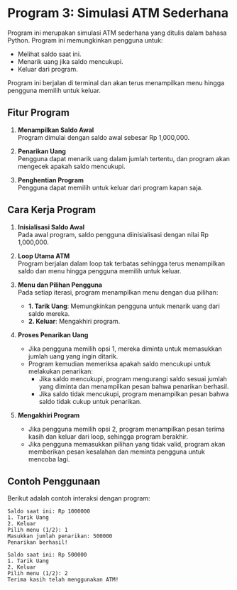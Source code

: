 # Program 3: Simulasi ATM Sederhana

Program ini merupakan simulasi ATM sederhana yang ditulis dalam bahasa Python. Program ini memungkinkan pengguna untuk:
- Melihat saldo saat ini.
- Menarik uang jika saldo mencukupi.
- Keluar dari program.

Program ini berjalan di terminal dan akan terus menampilkan menu hingga pengguna memilih untuk keluar.

## Fitur Program

1. **Menampilkan Saldo Awal**  
   Program dimulai dengan saldo awal sebesar Rp 1,000,000.

2. **Penarikan Uang**  
   Pengguna dapat menarik uang dalam jumlah tertentu, dan program akan mengecek apakah saldo mencukupi.

3. **Penghentian Program**  
   Pengguna dapat memilih untuk keluar dari program kapan saja.

## Cara Kerja Program

1. **Inisialisasi Saldo Awal**  
   Pada awal program, saldo pengguna diinisialisasi dengan nilai Rp 1,000,000.

2. **Loop Utama ATM**  
   Program berjalan dalam loop tak terbatas sehingga terus menampilkan saldo dan menu hingga pengguna memilih untuk keluar.

3. **Menu dan Pilihan Pengguna**  
   Pada setiap iterasi, program menampilkan menu dengan dua pilihan:
   - **1. Tarik Uang**: Memungkinkan pengguna untuk menarik uang dari saldo mereka.
   - **2. Keluar**: Mengakhiri program.

4. **Proses Penarikan Uang**  
   - Jika pengguna memilih opsi 1, mereka diminta untuk memasukkan jumlah uang yang ingin ditarik.
   - Program kemudian memeriksa apakah saldo mencukupi untuk melakukan penarikan:
     - Jika saldo mencukupi, program mengurangi saldo sesuai jumlah yang diminta dan menampilkan pesan bahwa penarikan berhasil.
     - Jika saldo tidak mencukupi, program menampilkan pesan bahwa saldo tidak cukup untuk penarikan.

5. **Mengakhiri Program**  
   - Jika pengguna memilih opsi 2, program menampilkan pesan terima kasih dan keluar dari loop, sehingga program berakhir.
   - Jika pengguna memasukkan pilihan yang tidak valid, program akan memberikan pesan kesalahan dan meminta pengguna untuk mencoba lagi.

## Contoh Penggunaan

Berikut adalah contoh interaksi dengan program:

``` Output
Saldo saat ini: Rp 1000000
1. Tarik Uang
2. Keluar
Pilih menu (1/2): 1
Masukkan jumlah penarikan: 500000
Penarikan berhasil!

Saldo saat ini: Rp 500000
1. Tarik Uang
2. Keluar
Pilih menu (1/2): 2
Terima kasih telah menggunakan ATM!
